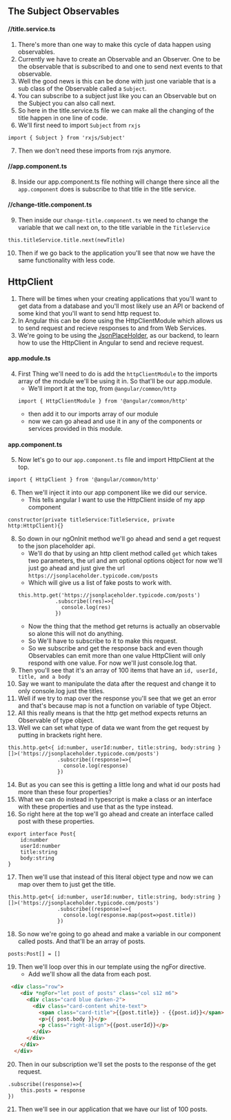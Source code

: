 

## The Subject Observables
#### //title.service.ts

1. There's more than one way to make this cycle of data happen using observables.
2. Currently we have to create an Observable and an Observer. One to be the observable that is subscribed to and one to send next events to that observable.
3. Well the good news is this can be done with just one variable that is a sub class of the Observable called a `Subject`.
4. You can subscribe to a subject just like you can an Observable but on the Subject you can also call next.
5. So here in the title.service.ts file we can make all the changing of the title happen in one line of code.
6. We'll first need to import `Subject` from `rxjs`
```
import { Subject } from 'rxjs/Subject'
```
7. Then we don't need these imports from rxjs anymore.
#### //app.component.ts
8. Inside our app.component.ts file nothing will change there since all the `app.component` does is subscribe to that title in the title service.
#### //change-title.component.ts
9. Then inside our `change-title.component.ts` we need to change the variable that we call next on, to the title variable in the `TitleService` 
```
this.titleService.title.next(newTitle)
```
10. Then if we go back to the application you'll see that now we have the same functionality with less code.

## HttpClient
1. There will be times when your creating applications that you'll want to get data from a database and you'll most likely use an API or backend of some kind that you'll want to send http request to.
2. In Angular this can be done using the HttpClientModule which allows us to send request and recieve responses to and from Web Services. 
3. We're going to be using the [JsonPlaceHolder](https://jsonplaceholder.typicode.com/), as our backend, to learn how to use the HttpClient in Angular to send and recieve request.
#### app.module.ts
4. First Thing we'll need to do is add the `httpClientModule` to the imports array of the module we'll be using it in. So that'll be our app.module. 
    - We'll import it at the top, from `@angular/common/http`
    ```
    import { HttpClientModule } from '@angular/common/http'
    ```
    - then add it to our imports array of our module
    - now we can go ahead and use it in any of the components or services provided in this module.


#### app.component.ts
5. Now let's go to our `app.component.ts` file and import HttpClient at the top.
```
import { HttpClient } from '@angular/common/http'
```
6. Then we'll inject it into our app component like we did our service.
    - This tells angular I want to use the HttpClient inside of my app component
```
constructor(private titleService:TitleService, private http:HttpClient){}

```
8. So down in our ngOnInit method we'll go ahead and send a get request to the json placeholder api.
    - We'll do that by using an http client method called `get` which takes two parameters, the url and am optional options object for now we'll just go ahead and just give the url `https://jsonplaceholder.typicode.com/posts`
    - Which will give us a list of fake posts to work with.
    ```
    this.http.get('https://jsonplaceholder.typicode.com/posts')
                .subscribe((res)=>{
                  console.log(res)
                })
    ```
    - Now the thing that the method get returns is actually an observable so alone this will not do anything.
    - So We'll have to subscribe to it to make this request. 
    - So we subscribe and get the response back and even though Observables can emit more than one value HttpClient     will only respond with one value. For now we'll just console.log that.
9. Then you'll see that it's an array of 100 items that have an `id, userId, title, and a body`
10. Say we want to manipulate the data after the request and change it to only console.log just the titles.
11. Well if we try to map over the response you'll see that we get an error and that's because map is not a function on variable of type Object.
12. All this really means is that the http get method expects returns an Observable of type object.
13. Well we can set what type of data we want from the get request by putting in brackets right here.
```
this.http.get<{ id:number, userId:number, title:string, body:string }[]>('https://jsonplaceholder.typicode.com/posts')
                .subscribe((response)=>{
                  console.log(response)
                })
```
14. But as you can see this is getting a little long and what id our posts had more than these four properties?
15. What we can do instead in typescript is make a class or an interface with these properties and use that as the type instead. 
16. So right here at the top we'll go ahead and create an interface called post with these properties.
```
export interface Post{
    id:number
    userId:number
    title:string
    body:string
}
```
17. Then we'll use that instead of this literal object type and now we can map over them to just get the title.
```
this.http.get<{ id:number, userId:number, title:string, body:string }[]>('https://jsonplaceholder.typicode.com/posts')
                .subscribe((response)=>{
                  console.log(response.map(post=>post.title))
                })
```


18. So now we're going to go ahead and make a variable in our component called posts. And that'll be an array of posts.
```
posts:Post[] = []
```
19. Then we'll loop over this in our template using the ngFor directive.
    - Add we'll show all the data from each post.
```html
 <div class="row">
    <div *ngFor="let post of posts" class="col s12 m6">
      <div class="card blue darken-2">
        <div class="card-content white-text">
          <span class="card-title">{{post.title}} - {{post.id}}</span>
          <p>{{ post.body }}</p>
          <p class="right-align">{{post.userId}}</p>
        </div>
      </div>
    </div>
  </div>  
```
20. Then in our subscription we'll set the posts to the response of the get request.
```
.subscribe((response)=>{
    this.posts = response
})
```
21. Then we'll see in our application that we have our list of 100 posts.

